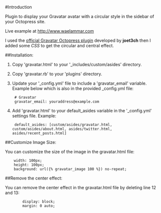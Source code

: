 #Introduction

Plugin to display your Gravatar avatar with a circular style in the sidebar of your Octopress site.

Live example at <a href="http://www.waelammar.com">http://www.waelammar.com</a>

I used the <a href="https://github.com/joet3ch/gravatar-octopress">official Gravatar Octopress plugin</a> developed by **joet3ch** then I added some *CSS* to get the circular and central effect.

##Installation:

1. Copy 'gravatar.html' to your '_includes/custom/asides' directory.
2. Copy 'gravatar.rb' to your 'plugins' directory.
3. Update your '_config.yml' file to include a 'gravatar_email' variable. Example below which is also in the provided _config.yml file:

        # Gravatar  
        gravatar_email: youraddress@example.com

4. Add 'gravatar.html' to your default_asides variable in the '_config.yml' settings file. Example:

        default_asides: [custom/asides/gravatar.html, custom/asides/about.html, asides/twitter.html, asides/recent_posts.html]
        
##Customize Image Size:

You can customize the size of the image in the gravatar.html file:

        width: 100px;
        height: 100px;
        background: url({% gravatar_image 100 %}) no-repeat;

##Remove the center effect:

You can remove the center effect in the gravatar.html file by deleting line 12 and 13:

            display: block;
            margin: 0 auto;
